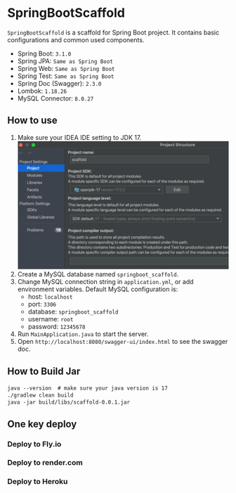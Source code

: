 # SpringBootScaffold
`SpringBootScaffold` is a scaffold for Spring Boot project. It contains basic configurations and common used components.
- Spring Boot: `3.1.0`
- Spring JPA: `Same as Spring Boot`
- Spring Web: `Same as Spring Boot`
- Spring Test: `Same as Spring Boot`
- Spring Doc (Swagger): `2.3.0`
- Lombok: `1.18.26`
- MySQL Connector: `8.0.27`


## How to use
1. Make sure your IDEA IDE setting to JDK 17.
   ![](ide.png)
2. Create a MySQL database named `springboot_scaffold`.
3. Change MySQL connection string in `application.yml`, or add environment variables. Default MySQL configuration is:
    - host: `localhost`
    - port: `3306`
    - database: `springboot_scaffold`
    - username: `root`
    - password: `12345678`
4. Run `MainApplication.java` to start the server.
5. Open `http://localhost:8080/swagger-ui/index.html` to see the swagger doc.

## How to Build Jar
```shell
java --version  # make sure your java version is 17
./gradlew clean build
java -jar build/libs/scaffold-0.0.1.jar
```


## One key deploy

### Deploy to Fly.io
### Deploy to render.com
### Deploy to Heroku